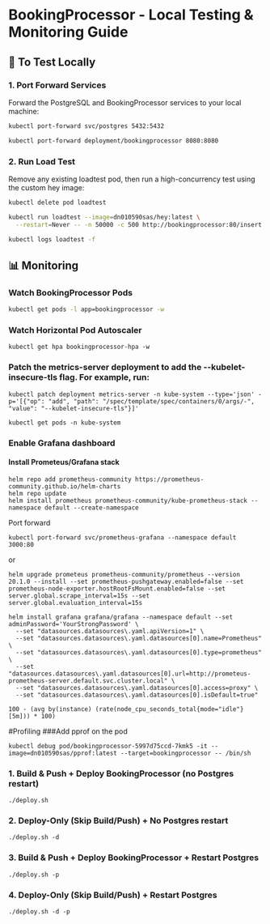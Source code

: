 # BookingProcessor - Local Testing & Monitoring Guide

## 🚀 To Test Locally

### 1. Port Forward Services
Forward the PostgreSQL and BookingProcessor services to your local machine:

```bash
kubectl port-forward svc/postgres 5432:5432
```
```bash
kubectl port-forward deployment/bookingprocessor 8080:8080
```
### 2. Run Load Test
Remove any existing loadtest pod, then run a high-concurrency test using the custom hey image:
```bash
kubectl delete pod loadtest
```
```bash
kubectl run loadtest --image=dn010590sas/hey:latest \
  --restart=Never -- -n 50000 -c 500 http://bookingprocessor:80/insert
  ```
```bash
kubectl logs loadtest -f
```
## 📊 Monitoring
### Watch BookingProcessor Pods
```bash
kubectl get pods -l app=bookingprocessor -w
```
### Watch Horizontal Pod Autoscaler
```
kubectl get hpa bookingprocessor-hpa -w
```
### Patch the metrics-server deployment to add the --kubelet-insecure-tls flag. For example, run:
```
kubectl patch deployment metrics-server -n kube-system --type='json' -p='[{"op": "add", "path": "/spec/template/spec/containers/0/args/-", "value": "--kubelet-insecure-tls"}]'

kubectl get pods -n kube-system
```
### Enable Grafana dashboard
#### Install Prometeus/Grafana stack
```
helm repo add prometheus-community https://prometheus-community.github.io/helm-charts
helm repo update
helm install prometheus prometheus-community/kube-prometheus-stack --namespace default --create-namespace
```
Port forward
```
kubectl port-forward svc/prometheus-grafana --namespace default 3000:80
```
or
```
helm upgrade prometeus prometheus-community/prometheus --version 20.1.0 --install --set prometheus-pushgateway.enabled=false --set prometheus-node-exporter.hostRootFsMount.enabled=false --set server.global.scrape_interval=15s --set server.global.evaluation_interval=15s
```
```
helm install grafana grafana/grafana --namespace default --set adminPassword='YourStrongPassword' \
  --set "datasources.datasources\.yaml.apiVersion=1" \
  --set "datasources.datasources\.yaml.datasources[0].name=Prometheus" \
  --set "datasources.datasources\.yaml.datasources[0].type=prometheus" \
  --set "datasources.datasources\.yaml.datasources[0].url=http://prometeus-prometheus-server.default.svc.cluster.local" \
  --set "datasources.datasources\.yaml.datasources[0].access=proxy" \
  --set "datasources.datasources\.yaml.datasources[0].isDefault=true"
```
```
100 - (avg by(instance) (rate(node_cpu_seconds_total{mode="idle"}[5m])) * 100)
```

#Profiling
###Add pprof on the pod
```
kubectl debug pod/bookingprocessor-5997d75ccd-7kmk5 -it --image=dn010590sas/pprof:latest --target=bookingprocessor -- /bin/sh
```

### 1. Build & Push + Deploy BookingProcessor (no Postgres restart)
``./deploy.sh``

### 2. Deploy-Only (Skip Build/Push) + No Postgres restart

``./deploy.sh -d``

### 3. Build & Push + Deploy BookingProcessor + Restart Postgres

``./deploy.sh -p``

### 4. Deploy-Only (Skip Build/Push) + Restart Postgres

``./deploy.sh -d -p``



